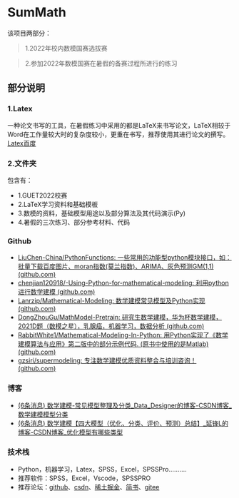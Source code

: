 # SumMath
该项目两部分：
>1.2022年校内数模国赛选拔赛 

>2.参加2022年数模国赛在暑假的备赛过程所进行的练习

## 部分说明
### 1.Latex
一种论文书写的工具，在暑假练习中采用的都是LaTeX来书写论文，LaTeX相较于Word在工作量较大时的复杂度较小，更重在书写，推荐使用其进行论文的撰写。[Latex百度](https://baike.baidu.com/item/LaTeX/1212106)
### 2.文件夹
包含有：
- 1.GUET2022校赛
- 2.LaTeX学习资料和基础模板
- 3.数模的资料，基础模型用途以及部分算法及其代码演示(Py)
- 4.暑假的三次练习、部分参考材料、代码


### Github
- [LiuChen-China/PythonFunctions: 一些常用的功能型python模块接口，如：批量下载百度图片、moran指数(莫兰指数)、ARIMA、灰色预测GM(1,1) (github.com)](https://github.com/LiuChen-China/PythonFunctions)
- [chenjian120918/-Using-Python-for-mathematical-modeling: 利用python进行数学建模 (github.com)](https://github.com/chenjian120918/-Using-Python-for-mathematical-modeling)
- [Lanrzip/Mathematical-Modeling: 数学建模常见模型及Python实现 (github.com)](https://github.com/Lanrzip/Mathematical-Modeling)
- [DongZhouGu/MathModel-Pretrain: 研究生数学建模，华为杯数学建模，2021D题（数模之星），乳腺癌，机器学习，数据分析 (github.com)](https://github.com/DongZhouGu/MathModel-Pretrain)
- [RabbitWhite1/Mathematical-Modeling-In-Python: 用Python实现了《数学建模算法与应用》第二版中的部分示例代码. (原书中使用的是Matlab) (github.com)](https://github.com/RabbitWhite1/Mathematical-Modeling-In-Python)
- [gzsiri/supermodeling: 专注数学建模优质资料整合与培训咨询！ (github.com)](https://github.com/gzsiri/supermodeling)

### 博客
- [(6条消息) 数学建模-常见模型整理及分类_Data_Designer的博客-CSDN博客_数学建模模型分类](https://blog.csdn.net/weixin_40539952/article/details/79450964)
- [(6条消息) 数学建模【四大模型（优化、分类、评价、预测）总结】_延锋L的博客-CSDN博客_优化模型有哪些类型](https://blog.csdn.net/weixin_44949135/article/details/115614625)
### 技术栈
- Python，机器学习，Latex，SPSS，Excel，SPSSPro..........
- 推荐软件：SPSS，Excel，Vscode，SPSSPRO
- 推荐论坛：[github](https://github.com/topics)、[csdn](https://www.csdn.net/)、[稀土掘金](https://juejin.cn/)、[简书](https://www.jianshu.com/)、[gitee](https://gitee.com/)
